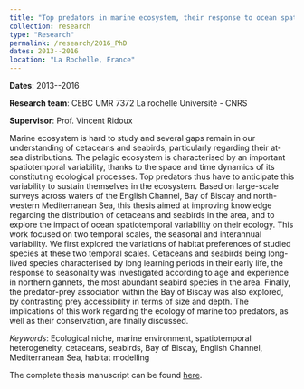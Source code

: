 ```yaml
---
title: "Top predators in marine ecosystem, their response to ocean spatio-temporal variability"
collection: research
type: "Research"
permalink: /research/2016_PhD
dates: 2013--2016
location: "La Rochelle, France"
---
```


**Dates**: 2013--2016

**Research team**: CEBC UMR 7372 La rochelle Université - CNRS

**Supervisor**: Prof. Vincent Ridoux

Marine ecosystem is hard to study and several gaps remain in our understanding of cetaceans and seabirds, particularly regarding their at-sea distributions. The pelagic
ecosystem is characterised by an important spatiotemporal variability, thanks to the space and time dynamics of its constituting ecological processes. Top predators thus have to
anticipate this variability to sustain themselves in the ecosystem. Based on large-scale surveys across waters of the English Channel, Bay of Biscay and north-western Mediterranean
Sea, this thesis aimed at improving knowledge regarding the distribution of cetaceans and seabirds in the area, and to explore the impact of ocean spatiotemporal variability on their
ecology. This work focused on two temporal scales, the seasonal and interannual variability. We first explored the variations of habitat preferences of studied species at these two
temporal scales. Cetaceans and seabirds being long-lived species characterised by long learning periods in their early life, the response to seasonality was investigated according
to age and experience in northern gannets, the most abundant seabird species in the area. Finally, the predator-prey association within the Bay of Biscay was also explored, by
contrasting prey accessibility in terms of size and depth. The implications of this work regarding the ecology of marine top predators, as well as their conservation, are finally
discussed. 

*Keywords*: Ecological niche, marine environment, spatiotemporal heterogeneity, cetaceans, seabirds, Bay of Biscay, English Channel, Mediterranean Sea, habitat modelling

The complete thesis manuscript can be found [here](https://www.researchgate.net/publication/309634946_Top_predators_in_marine_ecosystem_their_response_to_ocean_spatio-temporal_variability).

